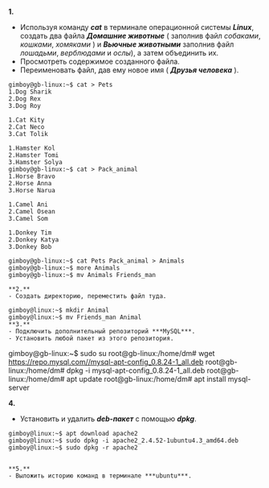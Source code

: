 **1.** 
- Используя команду ***cat*** в терминале операционной системы ***Linux***, создать
два файла ***Домашние животные*** ( заполнив файл *собаками*, *кошками*,
*хомяками* ) и ***Вьючные животными*** заполнив файл *лошадьми*, *верблюдами* и
*ослы*), а затем объединить их. 
- Просмотреть содержимое созданного файла.
- Переименовать файл, дав ему новое имя ( ***Друзья человека*** ).

```
gimboy@gb-linux:~$ cat > Pets
1.Dog Sharik
2.Dog Rex
3.Dog Roy

1.Cat Kity
2.Cat Neco
3.Cat Tolik

1.Hamster Kol
2.Hamster Tomi
3.Hamster Solya
gimboy@gb-linux:~$ cat > Pack_animal
1.Horse Bravo
2.Horse Anna
3.Horse Narua

1.Camel Ani
2.Camel Osean
3.Camel Som

1.Donkey Tim
2.Donkey Katya
3.Donkey Bob

gimboy@gb-linux:~$ cat Pets Pack_animal > Animals
gimboy@gb-linux:~$ more Animals
gimboy@gb-linux:~$ mv Animals Friends_man

**2.** 
- Создать директорию, переместить файл туда.

gimboy@linux:~$ mkdir Animal
gimboy@linux:~$ mv Friends_man Animal
**3.** 
- Подключить дополнительный репозиторий ***MySQL***. 
- Установить любой пакет из этого репозитория.

```
gimboy@gb-linux:~$ sudo su
root@gb-linux:/home/dm# wget https://repo.mysql.com//mysql-apt-config_0.8.24-1_all.deb
root@gb-linux:/home/dm# dpkg -i mysql-apt-config_0.8.24-1_all.deb
root@gb-linux:/home/dm# apt update
root@gb-linux:/home/dm# apt install mysql-server

**4.** 
- Установить и удалить ***deb-пакет*** с помощью ***dpkg***.
```
gimboy@linux:~$ apt download apache2
gimboy@linux:~$ sudo dpkg -i apache2_2.4.52-1ubuntu4.3_amd64.deb
gimboy@linux:~$ sudo dpkg -r apache2


**5.** 
- Выложить историю команд в терминале ***ubuntu***.



